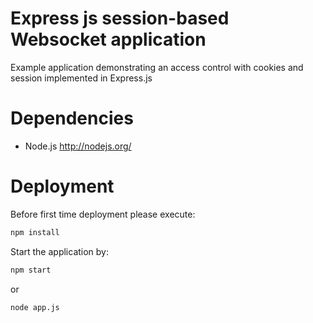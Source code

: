 # Express js session-based Websocket application
Example application demonstrating an access control with cookies and session implemented in Express.js

# Dependencies
* Node.js http://nodejs.org/

# Deployment
Before first time deployment please execute:
```bash
npm install
```

Start the application by:
```bash
npm start
```
or
```bash
node app.js
```


